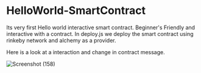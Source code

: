 # HelloWorld-SmartContract
Its very  first  Hello world interactive  smart contract.
Beginner's Friendly and interactive with a contract.
In deploy.js we deploy the smart contract using rinkeby network and alchemy as a provider.
 
Here is a look at a interaction and change in contract message.

![Screenshot (158)](https://user-images.githubusercontent.com/91321244/166157133-8a9e1cc3-4ef1-4586-893e-504c41fefc24.png)


